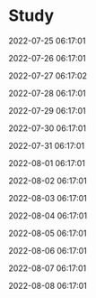 # Study


2022-07-25 06:17:01

2022-07-26 06:17:01

2022-07-27 06:17:02

2022-07-28 06:17:01

2022-07-29 06:17:01

2022-07-30 06:17:01

2022-07-31 06:17:01

2022-08-01 06:17:01

2022-08-02 06:17:01

2022-08-03 06:17:01

2022-08-04 06:17:01

2022-08-05 06:17:01

2022-08-06 06:17:01

2022-08-07 06:17:01

2022-08-08 06:17:01

